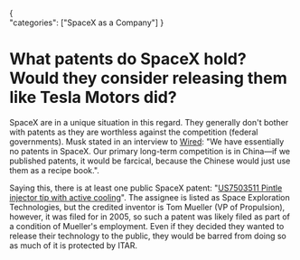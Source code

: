 {    
    "categories": ["SpaceX as a Company"]
}

# What patents do SpaceX hold? Would they consider releasing them like Tesla Motors did?

SpaceX are in a unique situation in this regard. They generally don't bother with patents as they are worthless against the competition (federal governments). Musk stated in an interview to [Wired](http://www.wired.com/2012/10/ff-elon-musk-qa/all/): "We have essentially no patents in SpaceX. Our primary long-term competition is in China—if we published patents, it would be farcical, because the Chinese would just use them as a recipe book.".

Saying this, there is at least one public SpaceX patent: "[US7503511 Pintle injector tip with active cooling](https://www.google.com/patents/US7503511)". The assignee is listed as Space Exploration Technologies, but the credited inventor is Tom Mueller (VP of Propulsion), however, it was filed for in 2005, so such a patent was likely filed as part of a condition of Mueller's employment. Even if they decided they wanted to release their technology to the public, they would be barred from doing so as much of it is protected by ITAR.
